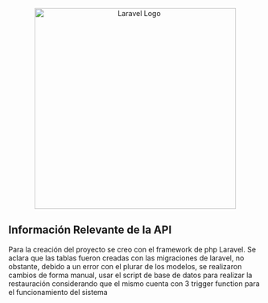 <p align="center"><a href="https://laravel.com" target="_blank"><img src="https://raw.githubusercontent.com/laravel/art/master/logo-lockup/5%20SVG/2%20CMYK/1%20Full%20Color/laravel-logolockup-cmyk-red.svg" width="400" alt="Laravel Logo"></a></p>


## Información Relevante de la API

Para la creación del proyecto se creo con el framework de php Laravel. Se aclara que las tablas fueron creadas con las migraciones de laravel, no obstante, debido a un error con el plurar de los modelos, se realizaron cambios de forma manual, usar el script de base de datos para realizar la restauración considerando que el mismo cuenta con 3 trigger function para el funcionamiento del sistema


